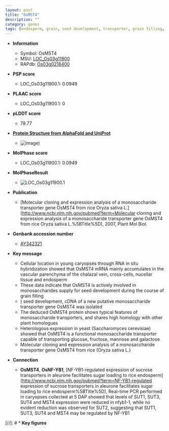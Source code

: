 ```yaml
---
layout: post
title: "OsMST4"
description: ""
category: genes
tags: [endosperm, grain, seed development, transporter, grain filling, seed]
---
```


* **Information**  
    + Symbol: OsMST4  
    + MSU: [LOC_Os03g11900](http://rice.plantbiology.msu.edu/cgi-bin/ORF_infopage.cgi?orf=LOC_Os03g11900)  
    + RAPdb: [Os03g0218400](http://rapdb.dna.affrc.go.jp/viewer/gbrowse_details/irgsp1?name=Os03g0218400)  

* **PSP score**  
    + LOC_Os03g11900.1: 0.0949 

* **PLAAC score**  
    + LOC_Os03g11900.1: 0 

* **pLDDT score**
    + 78.77

* **[Protein Structure from AlphaFold and UniProt](https://www.uniprot.org/uniprotkb/Q10PW9/entry#structure)**
    + ![image](https://ricepsp.github.io/images/Q1/AF-Q10PW9-F1.png))

* **MolPhase score**
    + LOC_Os03g11900.1: 0.0949

* **MolPhaseResult**
    + ![LOC_Os03g11900.1](https://ricepsp.github.io/pictures/LOC_Os03g/LOC_Os03g11900.1.png)

* **Publication**  
    + [Molecular cloning and expression analysis of a monosaccharide transporter gene OsMST4 from rice Oryza sativa L.](http://www.ncbi.nlm.nih.gov/pubmed?term=Molecular cloning and expression analysis of a monosaccharide transporter gene OsMST4 from rice Oryza sativa L.%5BTitle%5D), 2007, Plant Mol Biol.

* **Genbank accession number**  
    + [AY342321](http://www.ncbi.nlm.nih.gov/nuccore/AY342321)

* **Key message**  
    + Cellular location in young caryopses through RNA in situ hybridization showed that OsMST4 mRNA mainly accumulates in the vascular parenchyma of the chalazal vein, cross-cells, nucellar tissue and endosperm
    + These data indicate that OsMST4 is actively involved in monosaccharides supply for seed development during the course of grain filling
    + ) seed development, cDNA of a new putative monosaccharide transporter gene OsMST4 was isolated
    + The deduced OsMST4 protein shows typical features of monosaccharide transporters, and shares high homology with other plant homologues
    + Heterologous expression in yeast (Saccharomyces cerevisiae) showed that OsMST4 is a functional monosaccharide transporter capable of transporting glucose, fructose, mannose and galactose
    + Molecular cloning and expression analysis of a monosaccharide transporter gene OsMST4 from rice (Oryza sativa L.)

* **Connection**  
    + __OsMST4__, __OsNF-YB1__, [NF-YB1-regulated expression of sucrose transporters in aleurone facilitates sugar loading to rice endosperm](http://www.ncbi.nlm.nih.gov/pubmed?term=NF-YB1-regulated expression of sucrose transporters in aleurone facilitates sugar loading to rice endosperm%5BTitle%5D), Real-time PCR performed in caryopses collected at 5 DAP showed that levels of SUT1, SUT3, SUT4 and MST4 expression were reduced in nfyb1-1, while no evident reduction was observed for SUT2, suggesting that SUT1, SUT3, SUT4 and MST4 may be regulated by NF-YB1

[//]: # * **Key figures**  


